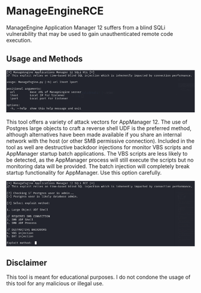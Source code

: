 # ManageEngineRCE
ManageEngine Application Manager 12 suffers from a blind SQLi vulnerability that may be used to gain unauthenticated remote code execution.

## Usage and Methods
![Python help menu](./helpmenu.png)

This tool offers a variety of attack vectors for AppManager 12. The use of Postgres large objects to craft a reverse shell UDF is the preferred method, although alternatives have been made available if you share an internal network with the host (or other SMB permissive connection).
Included in the tool as well are destructive backdoor injections for monitor VBS scripts and AppManager startup batch applications. The VBS scripts are less likely to be detected, as the AppManager process will still execute the scripts but no monitoring data will be provided. The batch injection will completely break startup functionality for AppManager. Use this option carefully.

![Methods menu](./methods.png)

## Disclaimer
This tool is meant for educational purposes. I do not condone the usage of this tool for any malicious or illegal use.

